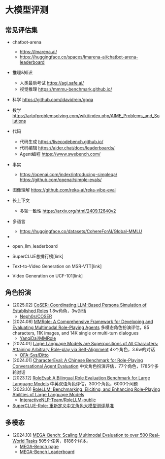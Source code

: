 # 大模型评测

## 常见评估集
- chatbot-arena
    - https://lmarena.ai/
    - https://huggingface.co/spaces/lmarena-ai/chatbot-arena-leaderboard
- 推理&知识 
  - 人类最后考试 https://agi.safe.ai/
  - 视觉推理  https://mmmu-benchmark.github.io/
- 科学 https://github.com/idavidrein/gpqa
- 数学 https://artofproblemsolving.com/wiki/index.php/AIME_Problems_and_Solutions
- 代码  
  - 代码生成 https://livecodebench.github.io/
  - 代码编辑 https://aider.chat/docs/leaderboards/
  - Agent编程 https://www.swebench.com/
- 事实
  - https://openai.com/index/introducing-simpleqa/   https://github.com/openai/simple-evals/
- 图像理解 https://github.com/reka-ai/reka-vibe-eval
- 长上下文   
  - 多轮一致性 https://arxiv.org/html/2409.12640v2
- 多语言
  - https://huggingface.co/datasets/CohereForAI/Global-MMLU
- 

- open_llm_leaderboard
- SuperCLUE总排行榜[link]
- Text-to-Video Generation on MSR-VTT[link]
- Video Generation on UCF-101[link]


## 角色扮演

- [2025.02] [CoSER: Coordinating LLM-Based Persona Simulation of Established Roles](https://arxiv.org/abs/2502.09082) 1.8w角色，3w对话
    - [Neph0s/COSER](https://github.com/Neph0s/COSER)
- [2024.08] [MMRole: A Comprehensive Framework for Developing and Evaluating Multimodal Role-Playing Agents](https://arxiv.org/abs/2408.04203) 多模态角色扮演评估，85 characters, 11K images, and 14K single or multi-turn dialogues
    - [YanqiDai/MMRole](https://github.com/YanqiDai/MMRole)
- [2024.01] [Large Language Models are Superpositions of All Characters: Attaining Arbitrary Role-play via Self-Alignment](https://arxiv.org/abs/2401.12474) 4k个角色，3.6w的对话
    - [OFA-Sys/Ditto](https://github.com/OFA-Sys/Ditto)
- [2024.01] [CharacterEval: A Chinese Benchmark for Role-Playing Conversational Agent Evaluation](https://arxiv.org/abs/2401.01275) 中文角色扮演评估，77个角色，1785个多轮对话
- [2023.12] [RoleEval: A Bilingual Role Evaluation Benchmark for Large Language Models](https://arxiv.org/abs/2312.16132) 中英双语角色评估，300个角色，6000个问题
- [2023.10] [RoleLLM: Benchmarking, Eliciting, and Enhancing Role-Playing Abilities of Large Language Models](https://arxiv.org/abs/2310.00746) 
    - [InteractiveNLP-Team/RoleLLM-public](https://github.com/InteractiveNLP-Team/RoleLLM-public)
- [SuperCLUE-Role: 重新定义中文角色大模型测评基准](https://github.com/CLUEbenchmark/SuperCLUE-Role)


## 多模态

- [2024.10] [MEGA-Bench: Scaling Multimodal Evaluation to over 500 Real-World Tasks](https://arxiv.org/abs/2410.10563) 505个任务，8186个样本。
    - [MEGA-Bench page](https://tiger-ai-lab.github.io/MEGA-Bench/)
    - [MEGA-Bench Leaderboard](https://huggingface.co/spaces/TIGER-Lab/MEGA-Bench)